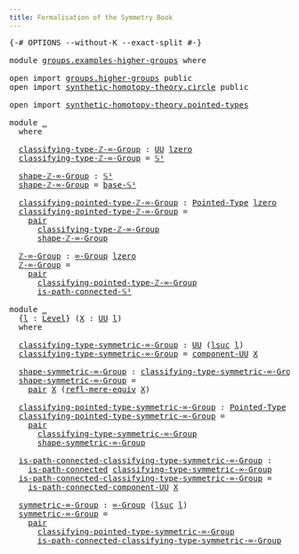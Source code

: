 ```yaml
---
title: Formalisation of the Symmetry Book
---
```


<pre class="Agda"><a id="60" class="Symbol">{-#</a> <a id="64" class="Keyword">OPTIONS</a> <a id="72" class="Pragma">--without-K</a> <a id="84" class="Pragma">--exact-split</a> <a id="98" class="Symbol">#-}</a>

<a id="103" class="Keyword">module</a> <a id="110" href="groups.examples-higher-groups.html" class="Module">groups.examples-higher-groups</a> <a id="140" class="Keyword">where</a>

<a id="147" class="Keyword">open</a> <a id="152" class="Keyword">import</a> <a id="159" href="groups.higher-groups.html" class="Module">groups.higher-groups</a> <a id="180" class="Keyword">public</a>
<a id="187" class="Keyword">open</a> <a id="192" class="Keyword">import</a> <a id="199" href="synthetic-homotopy-theory.circle.html" class="Module">synthetic-homotopy-theory.circle</a> <a id="232" class="Keyword">public</a>

<a id="240" class="Keyword">open</a> <a id="245" class="Keyword">import</a> <a id="252" href="synthetic-homotopy-theory.pointed-types.html" class="Module">synthetic-homotopy-theory.pointed-types</a>

<a id="293" class="Keyword">module</a> <a id="300" href="groups.examples-higher-groups.html#300" class="Module">_</a>
  <a id="304" class="Keyword">where</a>

  <a id="313" href="groups.examples-higher-groups.html#313" class="Function">classifying-type-ℤ-∞-Group</a> <a id="340" class="Symbol">:</a> <a id="342" href="Agda.Primitive.html#326" class="Primitive">UU</a> <a id="345" href="Agda.Primitive.html#764" class="Primitive">lzero</a>
  <a id="353" href="groups.examples-higher-groups.html#313" class="Function">classifying-type-ℤ-∞-Group</a> <a id="380" class="Symbol">=</a> <a id="382" href="synthetic-homotopy-theory.circle.html#11476" class="Postulate">𝕊¹</a>

  <a id="388" href="groups.examples-higher-groups.html#388" class="Function">shape-ℤ-∞-Group</a> <a id="404" class="Symbol">:</a> <a id="406" href="synthetic-homotopy-theory.circle.html#11476" class="Postulate">𝕊¹</a>
  <a id="411" href="groups.examples-higher-groups.html#388" class="Function">shape-ℤ-∞-Group</a> <a id="427" class="Symbol">=</a> <a id="429" href="synthetic-homotopy-theory.circle.html#11501" class="Postulate">base-𝕊¹</a>

  <a id="440" href="groups.examples-higher-groups.html#440" class="Function">classifying-pointed-type-ℤ-∞-Group</a> <a id="475" class="Symbol">:</a> <a id="477" href="synthetic-homotopy-theory.pointed-types.html#392" class="Function">Pointed-Type</a> <a id="490" href="Agda.Primitive.html#764" class="Primitive">lzero</a>
  <a id="498" href="groups.examples-higher-groups.html#440" class="Function">classifying-pointed-type-ℤ-∞-Group</a> <a id="533" class="Symbol">=</a>
    <a id="539" href="foundation-core.dependent-pair-types.html#575" class="InductiveConstructor">pair</a>
      <a id="550" href="groups.examples-higher-groups.html#313" class="Function">classifying-type-ℤ-∞-Group</a>
      <a id="583" href="groups.examples-higher-groups.html#388" class="Function">shape-ℤ-∞-Group</a>

  <a id="602" href="groups.examples-higher-groups.html#602" class="Function">ℤ-∞-Group</a> <a id="612" class="Symbol">:</a> <a id="614" href="groups.higher-groups.html#1494" class="Function">∞-Group</a> <a id="622" href="Agda.Primitive.html#764" class="Primitive">lzero</a>
  <a id="630" href="groups.examples-higher-groups.html#602" class="Function">ℤ-∞-Group</a> <a id="640" class="Symbol">=</a>
    <a id="646" href="foundation-core.dependent-pair-types.html#575" class="InductiveConstructor">pair</a>
      <a id="657" href="groups.examples-higher-groups.html#440" class="Function">classifying-pointed-type-ℤ-∞-Group</a>
      <a id="698" href="synthetic-homotopy-theory.circle.html#18994" class="Function">is-path-connected-𝕊¹</a>

<a id="720" class="Keyword">module</a> <a id="727" href="groups.examples-higher-groups.html#727" class="Module">_</a>
  <a id="731" class="Symbol">{</a><a id="732" href="groups.examples-higher-groups.html#732" class="Bound">l</a> <a id="734" class="Symbol">:</a> <a id="736" href="Agda.Primitive.html#597" class="Postulate">Level</a><a id="741" class="Symbol">}</a> <a id="743" class="Symbol">(</a><a id="744" href="groups.examples-higher-groups.html#744" class="Bound">X</a> <a id="746" class="Symbol">:</a> <a id="748" href="Agda.Primitive.html#326" class="Primitive">UU</a> <a id="751" href="groups.examples-higher-groups.html#732" class="Bound">l</a><a id="752" class="Symbol">)</a>
  <a id="756" class="Keyword">where</a>

  <a id="765" href="groups.examples-higher-groups.html#765" class="Function">classifying-type-symmetric-∞-Group</a> <a id="800" class="Symbol">:</a> <a id="802" href="Agda.Primitive.html#326" class="Primitive">UU</a> <a id="805" class="Symbol">(</a><a id="806" href="Agda.Primitive.html#780" class="Primitive">lsuc</a> <a id="811" href="groups.examples-higher-groups.html#732" class="Bound">l</a><a id="812" class="Symbol">)</a>
  <a id="816" href="groups.examples-higher-groups.html#765" class="Function">classifying-type-symmetric-∞-Group</a> <a id="851" class="Symbol">=</a> <a id="853" href="foundation.connected-components-universes.html#2310" class="Function">component-UU</a> <a id="866" href="groups.examples-higher-groups.html#744" class="Bound">X</a>

  <a id="871" href="groups.examples-higher-groups.html#871" class="Function">shape-symmetric-∞-Group</a> <a id="895" class="Symbol">:</a> <a id="897" href="groups.examples-higher-groups.html#765" class="Function">classifying-type-symmetric-∞-Group</a>
  <a id="934" href="groups.examples-higher-groups.html#871" class="Function">shape-symmetric-∞-Group</a> <a id="958" class="Symbol">=</a>
    <a id="964" href="foundation-core.dependent-pair-types.html#575" class="InductiveConstructor">pair</a> <a id="969" href="groups.examples-higher-groups.html#744" class="Bound">X</a> <a id="971" class="Symbol">(</a><a id="972" href="foundation.mere-equivalences.html#1762" class="Function">refl-mere-equiv</a> <a id="988" href="groups.examples-higher-groups.html#744" class="Bound">X</a><a id="989" class="Symbol">)</a>

  <a id="994" href="groups.examples-higher-groups.html#994" class="Function">classifying-pointed-type-symmetric-∞-Group</a> <a id="1037" class="Symbol">:</a> <a id="1039" href="synthetic-homotopy-theory.pointed-types.html#392" class="Function">Pointed-Type</a> <a id="1052" class="Symbol">(</a><a id="1053" href="Agda.Primitive.html#780" class="Primitive">lsuc</a> <a id="1058" href="groups.examples-higher-groups.html#732" class="Bound">l</a><a id="1059" class="Symbol">)</a>
  <a id="1063" href="groups.examples-higher-groups.html#994" class="Function">classifying-pointed-type-symmetric-∞-Group</a> <a id="1106" class="Symbol">=</a>
    <a id="1112" href="foundation-core.dependent-pair-types.html#575" class="InductiveConstructor">pair</a>
      <a id="1123" href="groups.examples-higher-groups.html#765" class="Function">classifying-type-symmetric-∞-Group</a>
      <a id="1164" href="groups.examples-higher-groups.html#871" class="Function">shape-symmetric-∞-Group</a>

  <a id="1191" href="groups.examples-higher-groups.html#1191" class="Function">is-path-connected-classifying-type-symmetric-∞-Group</a> <a id="1244" class="Symbol">:</a>
    <a id="1250" href="foundation.connected-types.html#1682" class="Function">is-path-connected</a> <a id="1268" href="groups.examples-higher-groups.html#765" class="Function">classifying-type-symmetric-∞-Group</a>
  <a id="1305" href="groups.examples-higher-groups.html#1191" class="Function">is-path-connected-classifying-type-symmetric-∞-Group</a> <a id="1358" class="Symbol">=</a>
    <a id="1364" href="foundation.connected-components-universes.html#6383" class="Function">is-path-connected-component-UU</a> <a id="1395" href="groups.examples-higher-groups.html#744" class="Bound">X</a>
  
  <a id="1402" href="groups.examples-higher-groups.html#1402" class="Function">symmetric-∞-Group</a> <a id="1420" class="Symbol">:</a> <a id="1422" href="groups.higher-groups.html#1494" class="Function">∞-Group</a> <a id="1430" class="Symbol">(</a><a id="1431" href="Agda.Primitive.html#780" class="Primitive">lsuc</a> <a id="1436" href="groups.examples-higher-groups.html#732" class="Bound">l</a><a id="1437" class="Symbol">)</a>
  <a id="1441" href="groups.examples-higher-groups.html#1402" class="Function">symmetric-∞-Group</a> <a id="1459" class="Symbol">=</a>
    <a id="1465" href="foundation-core.dependent-pair-types.html#575" class="InductiveConstructor">pair</a>
      <a id="1476" href="groups.examples-higher-groups.html#994" class="Function">classifying-pointed-type-symmetric-∞-Group</a>
      <a id="1525" href="groups.examples-higher-groups.html#1191" class="Function">is-path-connected-classifying-type-symmetric-∞-Group</a>
</pre>